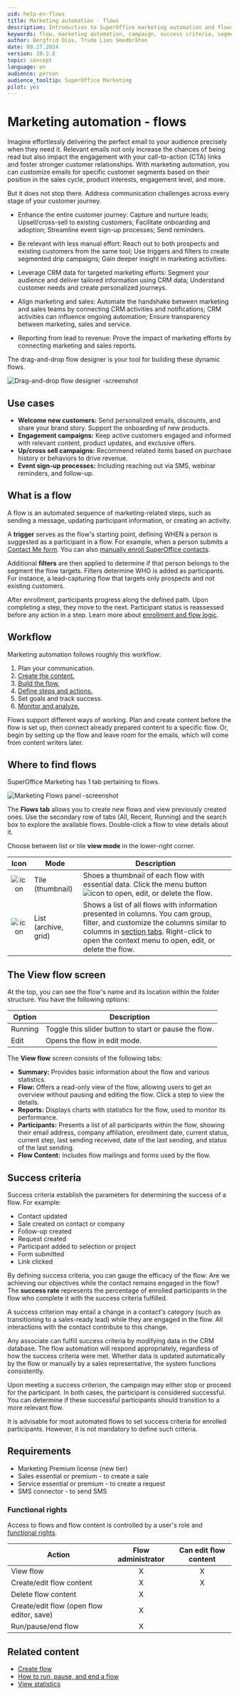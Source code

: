```yaml
---
uid: help-en-flows
title: Marketing automation - flows
description: Introduction to SuperOffice marketing automation and flows.
keywords: flow, marketing automation, campaign, success criteria, segment
author: Bergfrid Dias, Trude Lien Smedbråten
date: 08.27.2024
version: 10.3.8
topic: concept
language: en
audience: person
audience_tooltip: SuperOffice Marketing
pilot: yes
---
```


# Marketing automation - flows

Imagine effortlessly delivering the perfect email to your audience precisely when they need it. Relevant emails not only increase the chances of being read but also impact the engagement with your call-to-action (CTA) links and foster stronger customer relationships. With marketing automation, you can customize emails for specific customer segments based on their position in the sales cycle, product interests, engagement level, and more.

But it does not stop there. Address communication challenges across every stage of your customer journey.

* Enhance the entire customer journey​: Capture and nurture leads; Upsell/cross-sell to existing customers; Facilitate onboarding and adoption; Streamline event sign-up processes; Send reminders.

* Be relevant with less manual effort​: Reach out to both prospects and existing customers from the same tool; Use triggers and filters to create segmented drip campaigns; Gain deeper insight in marketing activities​.

* Leverage CRM data for targeted marketing efforts: Segment your audience and deliver tailored information using CRM data; Understand customer needs and create personalized journeys.

* Align marketing and sales​: Automate the handshake between marketing and sales teams by connecting CRM activities and notifications​; CRM activities can influence ongoing automation​; Ensure transparency between marketing, sales and service​.

* Reporting from lead to revenue​: Prove the impact of marketing efforts by connecting marketing and sales reports.

The drag-and-drop flow designer is your tool for building these dynamic flows.

![Drag-and-drop flow designer -screenshot][img2]

## <a id="ex"></a>Use cases

* **Welcome new customers:** Send personalized emails, discounts, and share your brand story. Support the onboarding of new products.
* **Engagement campaigns:** Keep active customers engaged and informed with relevant content, product updates, and exclusive offers.
* **Up/cross sell campaigns:** Recommend related items based on purchase history or behaviors to drive revenue.
* **Event sign-up processes:** Including reaching out via SMS, webinar reminders, and follow-up.

## What is a flow

A flow is an automated sequence of marketing-related steps, such as sending a message, updating participant information, or creating an activity.

A **trigger** serves as the flow's starting point, defining WHEN a person is suggested as a participant in a flow. For example, when a person submits a [Contact Me form][9]. You can also [manually enroll SuperOffice contacts][4].

Additional **filters** are then applied to determine if that person belongs to the segment the flow targets. Filters determine WHO is added as participants. For instance, a lead-capturing flow that targets only prospects and not existing customers.

After enrollment, participants progress along the defined path. Upon completing a step, they move to the next. Participant status is reassessed before any action in a step. Learn more about [enrollment and flow logic][5].

## Workflow

Marketing automation follows roughly this workflow:

1. Plan your communication​.
1. [Create the content​.][7]
1. [Build the flow.][1]
1. [Define steps and actions.][6]
1. Set goals and track success.
1. [Monitor and analyze​.][3]

Flows support different ways of working​. Plan and create content before the flow is set up, then connect already prepared content to a specific flow. Or, begin by setting up the flow and leave room for the emails, which will come from content writers later.

## Where to find flows

SuperOffice Marketing has 1 tab pertaining to flows.

![Marketing Flows panel -screenshot][img1]

The **Flows tab** allows you to create new flows and view previously created ones. Use the secondary row of tabs (All, Recent, Running) and the search box to explore the available flows. Double-click a flow to view details about it.

Choose between list or tile **view mode** in the lower-right corner.

| Icon | Mode | Description |
|:-:|---|---|
| ![icon][img9] | Tile (thumbnail) | Shoes a thumbnail of each flow with essential data. Click the menu button ![icon][img3] to open, edit, or delete the flow. |
| ![icon][img8] | List (archive, grid) | Shows a list of all flows with information presented in columns. You cam group, filter, and customize the columns similar to columns in [section tabs][12]. Right-click to open the context menu to open, edit, or delete the flow. |

## <a id="view"></a>The View flow screen

At the top, you can see the flow's name and its location within the folder structure. You have the following options:

| Option | Description |
|---|---|
| Running | Toggle this slider button to start or pause the flow. |
| Edit | Opens the flow in edit mode. |

The **View flow** screen consists of the following tabs:

* **Summary:** Provides basic information about the flow and various statistics.
* **Flow:** Offers a read-only view of the flow, allowing users to get an overview without pausing and editing the flow. Click a step to view the details.
* **Reports:** Displays charts with statistics for the flow, used to monitor its performance.
* **Participants:** Presents a list of all participants within the flow, showing their email address, company affiliation, enrollment date, current status, current step, last sending received, date of the last sending, and status of the last sending.
* **Flow Content:** Includes flow mailings and forms used by the flow.

## <a id="success"></a>Success criteria

Success criteria establish the parameters for determining the success of a flow. For example:

* Contact updated
* Sale created on contact or company
* Follow-up created
* Request created
* Participant added to selection or project
* Form submitted
* Link clicked

By defining success criteria, you can gauge the efficacy of the flow: Are we achieving our objectives while the contact remains engaged in the flow? The **success rate** represents the percentage of enrolled participants in the flow who complete it with the success criteria fulfilled.

A success criterion may entail a change in a contact's category (such as transitioning to a sales-ready lead) while they are engaged in the flow. All interactions with the contact contribute to this change.

Any associate can fulfill success criteria by modifying data in the CRM database. The flow automation will respond appropriately, regardless of how the success criteria were met. Whether data is updated automatically by the flow or manually by a sales representative, the system functions consistently.

Upon meeting a success criterion, the campaign may either stop or proceed for the participant. In both cases, the participant is considered successful. You can determine if these successful participants should transition to a more relevant flow.

It is advisable for most automated flows to set success criteria for enrolled participants. However, it is not mandatory to define such criteria.

## <a id="req"></a>Requirements

* Marketing Premium license (new tier)
* Sales essential or premium - to create a sale
* Service essential or premium - to create a request
* SMS connector - to send SMS

### Functional rights

Access to flows and flow content is controlled by a user's role and [functional rights][11].

| Action | Flow administrator | Can edit flow content |
|---|:-:|:-:|
| View flow | X | X |
| Create/edit flow content | X | X |
| Delete flow content | X | |
| Create/edit flow (open flow editor, save) | X | |
| Run/pause/end flow | X | |

## Related content

* [Create flow][1]
* [How to run, pause, and end a flow][2]
* [View statistics][3]

<!-- Referenced links -->
[1]: create.md
[2]: run-pause-end.md
[3]: view-statistics.md
[4]: participants.md
[5]: participants.md#logic
[6]: define-flow-actions.md
[7]: content.md
[9]: ../../forms/learn/tutorial-contact-me.md
[11]: ../../../admin/user-management/learn/role/functional-rights.md
[12]: ../../../learn/section-tabs/index.md

<!-- Referenced images -->
[img1]: ../../../../media/loc/en/marketing/flows-panel.png
[img2]: ../../../../media/loc/en/marketing/flow-editor-with-step-menu.png
[img3]: ../../../../media/icons/btn-menu.png
[img8]: ../../../../../common/icons/view-list.png
[img9]: ../../../../../common/icons/view-thumbs.png
